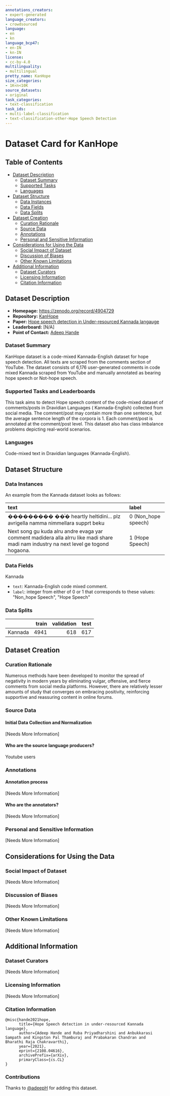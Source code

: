 ```yaml
---
annotations_creators:
- expert-generated
language_creators:
- crowdsourced
language:
- en
- kn
language_bcp47:
- en-IN
- kn-IN
license:
- cc-by-4.0
multilinguality:
- multilingual
pretty_name: KanHope
size_categories:
- 1K<n<10K
source_datasets:
- original
task_categories:
- text-classification
task_ids:
- multi-label-classification
- text-classification-other-Hope Speech Detection
---
```


# Dataset Card for KanHope

## Table of Contents
- [Dataset Description](#dataset-description)
  - [Dataset Summary](#dataset-summary)
  - [Supported Tasks](#supported-tasks-and-leaderboards)
  - [Languages](#languages)
- [Dataset Structure](#dataset-structure)
  - [Data Instances](#data-instances)
  - [Data Fields](#data-instances)
  - [Data Splits](#data-instances)
- [Dataset Creation](#dataset-creation)
  - [Curation Rationale](#curation-rationale)
  - [Source Data](#source-data)
  - [Annotations](#annotations)
  - [Personal and Sensitive Information](#personal-and-sensitive-information)
- [Considerations for Using the Data](#considerations-for-using-the-data)
  - [Social Impact of Dataset](#social-impact-of-dataset)
  - [Discussion of Biases](#discussion-of-biases)
  - [Other Known Limitations](#other-known-limitations)
- [Additional Information](#additional-information)
  - [Dataset Curators](#dataset-curators)
  - [Licensing Information](#licensing-information)
  - [Citation Information](#citation-information)

## Dataset Description

- **Homepage:** https://zenodo.org/record/4904729 
- **Repository:** [KanHope](https://github.com/adeepH/KanHope)
- **Paper:** [Hope speech detection in Under-resourced Kannada langauge](https://arxiv.org/abs/2108.04616)
- **Leaderboard:** [N/A]
- **Point of Contact:** [Adeep Hande](adeeph18c@iiitt.ac.in)

### Dataset Summary

KanHope dataset is a code-mixed Kannada-English dataset for hope speech detection. All texts are scraped from the comments section of YouTube. The dataset consists of 6,176 user-generated comments in code mixed Kannada scraped from YouTube and manually annotated as bearing hope speech or Not-hope speech. 

### Supported Tasks and Leaderboards

This task aims to detect Hope speech content of the code-mixed dataset of comments/posts in Dravidian Languages ( Kannada-English) collected from social media. The comment/post may contain more than one sentence, but the average sentence length of the corpora is 1. Each comment/post is annotated at the comment/post level. This dataset also has class imbalance problems depicting real-world scenarios.

### Languages

Code-mixed text in Dravidian languages (Kannada-English).


## Dataset Structure

### Data Instances

An example from the Kannada dataset looks as follows:

| text   | label |
| :------ | :----- |
| ���������  ��ͭ� heartly heltidini... plz avrigella namma nimmellara supprt beku          | 0 (Non_hope speech) |
| Next song gu kuda alru andre evaga yar comment  madidera alla alrru like madi share madi nam industry na next level ge togond hogaona.      | 1 (Hope Speech) |


### Data Fields

Kannada
- `text`: Kannada-English code mixed comment.
- `label`: integer from either of 0 or 1 that corresponds to these values: "Non_hope Speech", "Hope Speech"

### Data Splits

|         | train | validation | test |
|---------|------:|-----------:|-----:|
| Kannada |  4941 |        618 |  617 |

## Dataset Creation

### Curation Rationale

Numerous methods have been developed to monitor the spread of negativity in modern years by eliminating vulgar, offensive, and fierce comments from social media platforms. However, there are relatively lesser amounts of study that converges on embracing positivity, reinforcing supportive and reassuring content in online forums.

### Source Data

#### Initial Data Collection and Normalization

[Needs More Information]

#### Who are the source language producers?

Youtube users

### Annotations

#### Annotation process

[Needs More Information]

#### Who are the annotators?

[Needs More Information]


### Personal and Sensitive Information

[Needs More Information]

## Considerations for Using the Data

### Social Impact of Dataset

[Needs More Information]

### Discussion of Biases

[Needs More Information]

### Other Known Limitations

[Needs More Information]

## Additional Information

### Dataset Curators

[Needs More Information]


### Licensing Information

[Needs More Information]


### Citation Information
```
@misc{hande2021hope,
      title={Hope Speech detection in under-resourced Kannada language}, 
      author={Adeep Hande and Ruba Priyadharshini and Anbukkarasi Sampath and Kingston Pal Thamburaj and Prabakaran Chandran and Bharathi Raja Chakravarthi},
      year={2021},
      eprint={2108.04616},
      archivePrefix={arXiv},
      primaryClass={cs.CL}
}
```

### Contributions

Thanks to [@adeepH](https://github.com/adeepH) for adding this dataset.
